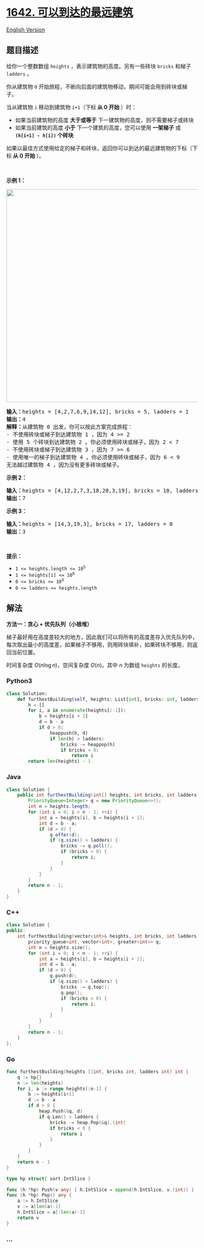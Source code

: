 # [1642. 可以到达的最远建筑](https://leetcode.cn/problems/furthest-building-you-can-reach)

[English Version](/solution/1600-1699/1642.Furthest%20Building%20You%20Can%20Reach/README_EN.md)

## 题目描述

<!-- 这里写题目描述 -->

<p>给你一个整数数组 <code>heights</code> ，表示建筑物的高度。另有一些砖块 <code>bricks</code> 和梯子 <code>ladders</code> 。</p>

<p>你从建筑物 <code>0</code> 开始旅程，不断向后面的建筑物移动，期间可能会用到砖块或梯子。</p>

<p>当从建筑物 <code>i</code> 移动到建筑物 <code>i+1</code>（下标<strong> 从 0 开始 </strong>）时：</p>

<ul>
	<li>如果当前建筑物的高度 <strong>大于或等于</strong> 下一建筑物的高度，则不需要梯子或砖块</li>
	<li>如果当前建筑的高度 <strong>小于</strong> 下一个建筑的高度，您可以使用 <strong>一架梯子</strong> 或 <strong><code>(h[i+1] - h[i])</code> 个砖块</strong></li>
</ul>
如果以最佳方式使用给定的梯子和砖块，返回你可以到达的最远建筑物的下标（下标<strong> 从 0 开始 </strong>）。

<p> </p>

<p><strong>示例 1：</strong></p>
<img alt="" src="https://fastly.jsdelivr.net/gh/doocs/leetcode@main/solution/1600-1699/1642.Furthest%20Building%20You%20Can%20Reach/images/q4.gif" style="width: 562px; height: 561px;" />
<pre>
<strong>输入：</strong>heights = [4,2,7,6,9,14,12], bricks = 5, ladders = 1
<strong>输出：</strong>4
<strong>解释：</strong>从建筑物 0 出发，你可以按此方案完成旅程：
- 不使用砖块或梯子到达建筑物 1 ，因为 4 >= 2
- 使用 5 个砖块到达建筑物 2 。你必须使用砖块或梯子，因为 2 < 7
- 不使用砖块或梯子到达建筑物 3 ，因为 7 >= 6
- 使用唯一的梯子到达建筑物 4 。你必须使用砖块或梯子，因为 6 < 9
无法越过建筑物 4 ，因为没有更多砖块或梯子。
</pre>

<p><strong>示例 2：</strong></p>

<pre>
<strong>输入：</strong>heights = [4,12,2,7,3,18,20,3,19], bricks = 10, ladders = 2
<strong>输出：</strong>7
</pre>

<p><strong>示例 3：</strong></p>

<pre>
<strong>输入：</strong>heights = [14,3,19,3], bricks = 17, ladders = 0
<strong>输出：</strong>3
</pre>

<p> </p>

<p><strong>提示：</strong></p>

<ul>
	<li><code>1 <= heights.length <= 10<sup>5</sup></code></li>
	<li><code>1 <= heights[i] <= 10<sup>6</sup></code></li>
	<li><code>0 <= bricks <= 10<sup>9</sup></code></li>
	<li><code>0 <= ladders <= heights.length</code></li>
</ul>

## 解法

<!-- 这里可写通用的实现逻辑 -->

**方法一：贪心 + 优先队列（小根堆）**

梯子最好用在高度差较大的地方，因此我们可以将所有的高度差存入优先队列中，每次取出最小的高度差，如果梯子不够用，则用砖块填补，如果砖块不够用，则返回当前位置。

时间复杂度 $O(n\log n)$，空间复杂度 $O(n)$。其中 $n$ 为数组 `heights` 的长度。

<!-- tabs:start -->

### **Python3**

<!-- 这里可写当前语言的特殊实现逻辑 -->

```python
class Solution:
    def furthestBuilding(self, heights: List[int], bricks: int, ladders: int) -> int:
        h = []
        for i, a in enumerate(heights[:-1]):
            b = heights[i + 1]
            d = b - a
            if d > 0:
                heappush(h, d)
                if len(h) > ladders:
                    bricks -= heappop(h)
                    if bricks < 0:
                        return i
        return len(heights) - 1
```

### **Java**

<!-- 这里可写当前语言的特殊实现逻辑 -->

```java
class Solution {
    public int furthestBuilding(int[] heights, int bricks, int ladders) {
        PriorityQueue<Integer> q = new PriorityQueue<>();
        int n = heights.length;
        for (int i = 0; i < n - 1; ++i) {
            int a = heights[i], b = heights[i + 1];
            int d = b - a;
            if (d > 0) {
                q.offer(d);
                if (q.size() > ladders) {
                    bricks -= q.poll();
                    if (bricks < 0) {
                        return i;
                    }
                }
            }
        }
        return n - 1;
    }
}
```

### **C++**

```cpp
class Solution {
public:
    int furthestBuilding(vector<int>& heights, int bricks, int ladders) {
        priority_queue<int, vector<int>, greater<int>> q;
        int n = heights.size();
        for (int i = 0; i < n - 1; ++i) {
            int a = heights[i], b = heights[i + 1];
            int d = b - a;
            if (d > 0) {
                q.push(d);
                if (q.size() > ladders) {
                    bricks -= q.top();
                    q.pop();
                    if (bricks < 0) {
                        return i;
                    }
                }
            }
        }
        return n - 1;
    }
};
```

### **Go**

```go
func furthestBuilding(heights []int, bricks int, ladders int) int {
	q := hp{}
	n := len(heights)
	for i, a := range heights[:n-1] {
		b := heights[i+1]
		d := b - a
		if d > 0 {
			heap.Push(&q, d)
			if q.Len() > ladders {
				bricks -= heap.Pop(&q).(int)
				if bricks < 0 {
					return i
				}
			}
		}
	}
	return n - 1
}

type hp struct{ sort.IntSlice }

func (h *hp) Push(v any) { h.IntSlice = append(h.IntSlice, v.(int)) }
func (h *hp) Pop() any {
	a := h.IntSlice
	v := a[len(a)-1]
	h.IntSlice = a[:len(a)-1]
	return v
}
```

### **...**

```

```

<!-- tabs:end -->
